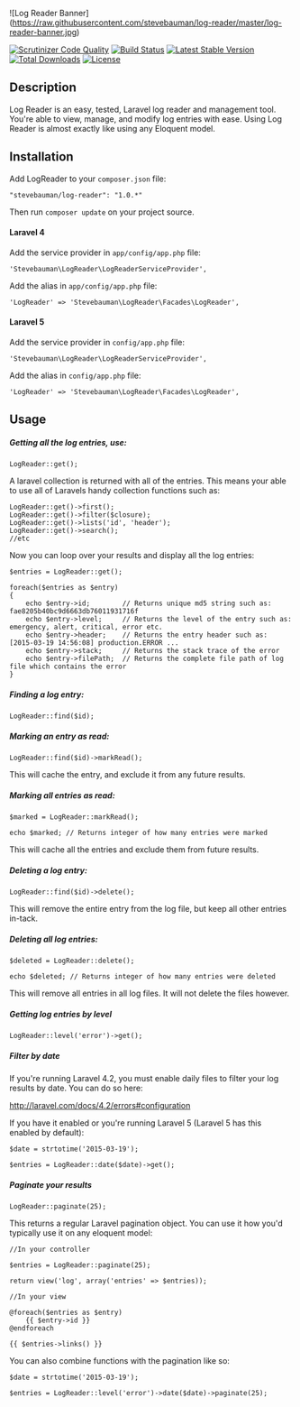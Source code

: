 ![Log Reader Banner]
(https://raw.githubusercontent.com/stevebauman/log-reader/master/log-reader-banner.jpg)

[![Scrutinizer Code Quality](https://scrutinizer-ci.com/g/stevebauman/log-reader/badges/quality-score.png?b=master)](https://scrutinizer-ci.com/g/stevebauman/log-reader/?branch=master)
[![Build Status](https://travis-ci.org/stevebauman/log-reader.svg?branch=1.0.0)](https://travis-ci.org/stevebauman/log-reader)
[![Latest Stable Version](https://poser.pugx.org/stevebauman/log-reader/v/stable.svg)](https://packagist.org/packages/stevebauman/log-reader)
[![Total Downloads](https://poser.pugx.org/stevebauman/log-reader/downloads.svg)](https://packagist.org/packages/stevebauman/log-reader)
[![License](https://poser.pugx.org/stevebauman/log-reader/license.svg)](https://packagist.org/packages/stevebauman/log-reader)

## Description

Log Reader is an easy, tested, Laravel log reader and management tool. You're able to view, manage, and modify log entries
with ease. Using Log Reader is almost exactly like using any Eloquent model.

## Installation

Add LogReader to your `composer.json` file:

	"stevebauman/log-reader": "1.0.*"

Then run `composer update` on your project source.

#### Laravel 4

Add the service provider in `app/config/app.php` file:

	'Stevebauman\LogReader\LogReaderServiceProvider',
	
Add the alias in `app/config/app.php` file:

	'LogReader' => 'Stevebauman\LogReader\Facades\LogReader',

#### Laravel 5

Add the service provider in `config/app.php` file:

	'Stevebauman\LogReader\LogReaderServiceProvider',
	
Add the alias in `config/app.php` file:

	'LogReader' => 'Stevebauman\LogReader\Facades\LogReader',

## Usage

##### Getting all the log entries, use:

    LogReader::get();

A laravel collection is returned with all of the entries. This means your able to use all of Laravels handy collection
functions such as: 

    LogReader::get()->first();
    LogReader::get()->filter($closure);
    LogReader::get()->lists('id', 'header');
    LogReader::get()->search();
    //etc

Now you can loop over your results and display all the log entries:

    $entries = LogReader::get();
    
    foreach($entries as $entry)
    {
        echo $entry->id;        // Returns unique md5 string such as: fae8205b40bc9d6663db76011931716f
        echo $entry->level;     // Returns the level of the entry such as: emergency, alert, critical, error etc.
        echo $entry->header;    // Returns the entry header such as: [2015-03-19 14:56:08] production.ERROR ...
        echo $entry->stack;     // Returns the stack trace of the error
        echo $entry->filePath;  // Returns the complete file path of log file which contains the error
    }

##### Finding a log entry:

    LogReader::find($id);

##### Marking an entry as read:

    LogReader::find($id)->markRead();
    
This will cache the entry, and exclude it from any future results.

##### Marking all entries as read:

    $marked = LogReader::markRead();
    
    echo $marked; // Returns integer of how many entries were marked
    
This will cache all the entries and exclude them from future results.

##### Deleting a log entry:

    LogReader::find($id)->delete();
    
This will remove the entire entry from the log file, but keep all other entries in-tack.

##### Deleting all log entries:

    $deleted = LogReader::delete();
    
    echo $deleted; // Returns integer of how many entries were deleted
    
This will remove all entries in all log files. It will not delete the files however.

##### Getting log entries by level

    LogReader::level('error')->get();

##### Filter by date

If you're running Laravel 4.2, you must enable daily files to filter your log results by date. You can do so here:

http://laravel.com/docs/4.2/errors#configuration

If you have it enabled or you're running Laravel 5 (Laravel 5 has this enabled by default):

    $date = strtotime('2015-03-19');
    
    $entries = LogReader::date($date)->get();

##### Paginate your results

    LogReader::paginate(25);
    
This returns a regular Laravel pagination object. You can use it how you'd typically use it on any eloquent model:

    //In your controller
    
    $entries = LogReader::paginate(25);
    
    return view('log', array('entries' => $entries));
    
    //In your view
    
    @foreach($entries as $entry)
        {{ $entry->id }}
    @endforeach
    
    {{ $entries->links() }}

You can also combine functions with the pagination like so:

    $date = strtotime('2015-03-19');

    $entries = LogReader::level('error')->date($date)->paginate(25);
    